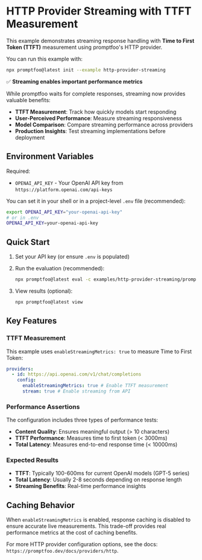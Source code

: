 # HTTP Provider Streaming with TTFT Measurement

This example demonstrates streaming response handling with **Time to First Token (TTFT)** measurement using promptfoo's HTTP provider.

You can run this example with:

```bash
npx promptfoo@latest init --example http-provider-streaming
```

✅ **Streaming enables important performance metrics**

While promptfoo waits for complete responses, streaming now provides valuable benefits:

- **TTFT Measurement**: Track how quickly models start responding
- **User-Perceived Performance**: Measure streaming responsiveness
- **Model Comparison**: Compare streaming performance across providers
- **Production Insights**: Test streaming implementations before deployment

## Environment Variables

Required:

- `OPENAI_API_KEY` - Your OpenAI API key from `https://platform.openai.com/api-keys`

You can set it in your shell or in a project-level `.env` file (recommended):

```bash
export OPENAI_API_KEY="your-openai-api-key"
# or in .env
OPENAI_API_KEY=your-openai-api-key
```

## Quick Start

1. Set your API key (or ensure `.env` is populated)

2. Run the evaluation (recommended):

   ```bash
   npx promptfoo@latest eval -c examples/http-provider-streaming/promptfooconfig.yaml
   ```

3. View results (optional):

   ```bash
   npx promptfoo@latest view
   ```

## Key Features

### TTFT Measurement

This example uses `enableStreamingMetrics: true` to measure Time to First Token:

```yaml
providers:
  - id: https://api.openai.com/v1/chat/completions
    config:
      enableStreamingMetrics: true # Enable TTFT measurement
      stream: true # Enable streaming from API
```

### Performance Assertions

The configuration includes three types of performance tests:

- **Content Quality**: Ensures meaningful output (> 10 characters)
- **TTFT Performance**: Measures time to first token (< 3000ms)
- **Total Latency**: Measures end-to-end response time (< 10000ms)

### Expected Results

- **TTFT**: Typically 100-600ms for current OpenAI models (GPT-5 series)
- **Total Latency**: Usually 2-8 seconds depending on response length
- **Streaming Benefits**: Real-time performance insights

## Caching Behavior

When `enableStreamingMetrics` is enabled, response caching is disabled to ensure accurate live measurements. This trade-off provides real performance metrics at the cost of caching benefits.

For more HTTP provider configuration options, see the docs: `https://promptfoo.dev/docs/providers/http`.

